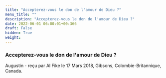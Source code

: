 ```yaml
---
title: "Accepterez-vous le don de l'amour de Dieu ?"
menu_title: ""
description: "Accepterez-vous le don de l'amour de Dieu ?"
date: 2022-06-01 06:00:01+00:366
draft: False
hidden: True
weight:
---
```

### Accepterez-vous le don de l'amour de Dieu ?

Augustin - reçu par Al Fike le 17 Mars 2018, Gibsons, Colombie-Britannique, Canada.



